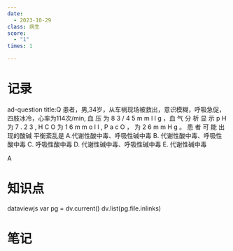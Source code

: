 ```yaml
---
date:
  - 2023-10-29
class: 病生
score:
  - "1"
times: 1

---
```



记录
==
ad-question
title:Q
患者，男,34岁，从车祸现场被救出，意识模糊，呼吸急促，四肢冰冷，心率为114次/min, 血 压 为 8 3 / 4 5 m m l l g ，血 气 分 析 显 示 p H 为 7 . 2 3 , H C O 为 1 6 m m o l l , P a c O ， 为 2 6 m m H g 。 患 者 可 能 出现的酸碱 平衡紊乱是
A.代谢性酸中毒、呼吸性碱中毒 B. 代谢性酸中毒、呼吸性酸中毒
C. 呼吸性酸中毒 D. 代谢性碱中毒、呼吸性碱中毒
E. 代谢性碱中毒



A


知识点
==
dataviewjs
var pg = dv.current()
dv.list(pg.file.inlinks)


笔记
==